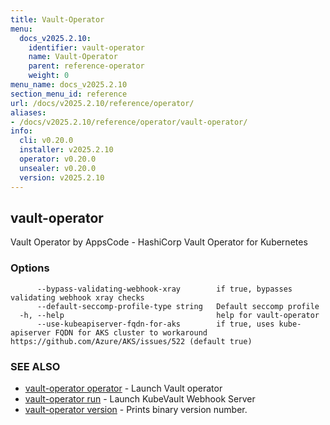 ```yaml
---
title: Vault-Operator
menu:
  docs_v2025.2.10:
    identifier: vault-operator
    name: Vault-Operator
    parent: reference-operator
    weight: 0
menu_name: docs_v2025.2.10
section_menu_id: reference
url: /docs/v2025.2.10/reference/operator/
aliases:
- /docs/v2025.2.10/reference/operator/vault-operator/
info:
  cli: v0.20.0
  installer: v2025.2.10
  operator: v0.20.0
  unsealer: v0.20.0
  version: v2025.2.10
---
```


## vault-operator

Vault Operator by AppsCode - HashiCorp Vault Operator for Kubernetes

### Options

```
      --bypass-validating-webhook-xray        if true, bypasses validating webhook xray checks
      --default-seccomp-profile-type string   Default seccomp profile
  -h, --help                                  help for vault-operator
      --use-kubeapiserver-fqdn-for-aks        if true, uses kube-apiserver FQDN for AKS cluster to workaround https://github.com/Azure/AKS/issues/522 (default true)
```

### SEE ALSO

* [vault-operator operator](/docs/v2025.2.10/reference/operator/vault-operator_operator)	 - Launch Vault operator
* [vault-operator run](/docs/v2025.2.10/reference/operator/vault-operator_run)	 - Launch KubeVault Webhook Server
* [vault-operator version](/docs/v2025.2.10/reference/operator/vault-operator_version)	 - Prints binary version number.

